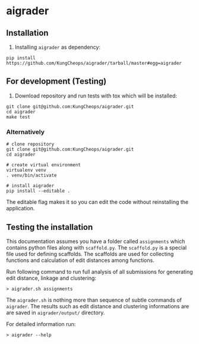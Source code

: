 # aigrader

## Installation

1) Installing `aigrader` as dependency:

```
pip install https://github.com/KungCheops/aigrader/tarball/master#egg=aigrader
```

## For development (Testing)

1) Download repository and run tests with tox which will be installed:

```
git clone git@github.com:KungCheops/aigrader.git
cd aigrader
make test
```

### Alternatively

```
# clone repository
git clone git@github.com:KungCheops/aigrader.git
cd aigrader

# create virtual environment
virtualenv venv
. venv/bin/activate

# install aigrader
pip install --editable .
```

The editable flag makes it so you can edit the code without reinstalling the application.

## Testing the installation

This documentation assumes you have a folder called `assignments` which contains python files along with `scaffold.py`. The `scaffold.py` is a special file used for defining scaffolds. The scaffolds are used for collecting functions and calculation of edit distances among functions.

Run following command to run full analysis of all submissions for generating edit distance, linkage and clustering:

```
> aigrader.sh assignments
```

The `aigrader.sh` is nothing more than sequence of subtle commands of `aigrader`. The results such as edit distance and clustering informations are are saved in `aigrader/output/` directory.

For detailed information run:

```
> aigrader --help
```
